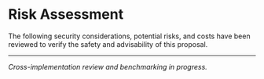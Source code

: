 # Risk Assessment

The following security considerations, potential risks, and costs have been reviewed to verify the safety and advisability of this proposal.

---

_Cross-implementation review and benchmarking in progress._
